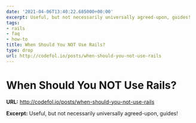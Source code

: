 ```yaml
---
date: '2021-04-06T13:40:22.685000+00:00'
excerpt: Useful, but not necessarily universally agreed-upon, guides!
tags:
- rails
- faq
- how-to
title: When Should You NOT Use Rails?
type: drop
url: http://codefol.io/posts/when-should-you-not-use-rails
---
```


# When Should You NOT Use Rails?

**URL:** http://codefol.io/posts/when-should-you-not-use-rails

**Excerpt:** Useful, but not necessarily universally agreed-upon, guides!
